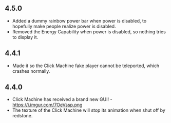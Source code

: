 ## 4.5.0
* Added a dummy rainbow power bar when power is disabled, to hopefully make people realize power is disabled.
* Removed the Energy Capability when power is disabled, so nothing tries to display it.

## 4.4.1
* Made it so the Click Machine fake player cannot be teleported, which crashes normally.

## 4.4.0
* Click Machine has received a brand new GUI! - https://i.imgur.com/7OeVssp.png
* The texture of the Click Machine will stop its animation when shut off by redstone.
